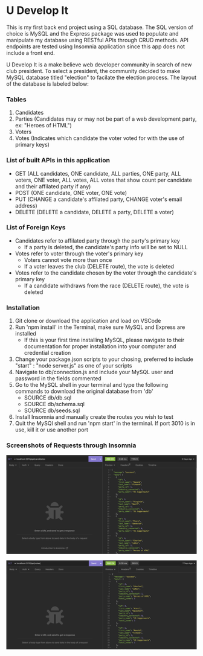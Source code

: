 # U Develop It

This is my first back end project using a SQL database. The SQL version of choice is MySQL and the Express package was used to populate and manipulate my database using RESTful APIs through CRUD methods. API endpoints are tested using Insomnia application since this app does not include a front end. 

U Develop It is a make believe web developer community in search of new club president. To select a president, the community decided to make MySQL database titled "election" to facilate the election process. The layout of the database is labeled below:


### Tables
1) Candidates
2) Parties (Candidates may or may not be part of a web development party, ex: "Heroes of HTML")
3) Voters 
4) Votes (Indicates which candidate the voter voted for with the use of primary keys)


### List of built APIs in this application
- GET (ALL candidates, ONE candidate, ALL parties, ONE party, ALL voters, ONE voter, ALL votes, ALL votes that show count per candidate and their affilated party if any)
- POST (ONE candidate, ONE voter, ONE vote) 
- PUT (CHANGE a candidate's affilated party, CHANGE voter's email address)
- DELETE (DELETE a candidate, DELETE a party, DELETE a voter)


### List of Foreign Keys
- Candidates refer to affilated party through the party's primary key
    - If a party is deleted, the candidate's party info will be set to NULL
- Votes refer to voter through the voter's primary key
    - Voters cannot vote more than once
    - If a voter leaves the club (DELETE route), the vote is deleted
- Votes refer to the candidate chosen by the voter through the candidate's primary key
    - If a candidate withdraws from the race (DELETE route), the vote is deleted


### Installation
1) Git clone or download the application and load on VSCode
2) Run 'npm install' in the Terminal, make sure MySQL and Express are installed
    - If this is your first time installing MySQL, please navigate to their documentation for proper installation into your computer and credential creation
3) Change your package.json scripts to your chosing, preferred to include "start" : "node server.js" as one of your scripts
4) Navigate to db/connection.js and include your MySQL user and password in the fields commented
5) Go to the MySQL shell in your terminal and type the following commands to download the original database from 'db'
    - SOURCE db/db.sql
    - SOURCE db/schema.sql
    - SOURCE db/seeds.sql
6) Install Insomnia and manually create the routes you wish to test
7) Quit the MySQl shell and run 'npm start' in the terminal. If port 3010 is in use, kill it or use another port


### Screenshots of Requests through Insomnia

![Screenshot 1](/media/sc-1.jpg) 


![Screenshot 2](/media/sc-2.jpg)